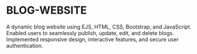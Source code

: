 # BLOG-WEBSITE
 A dynamic blog website using EJS, HTML, CSS, Bootstrap, and JavaScript.
Enabled users to seamlessly publish, update, edit, and delete blogs.
Implemented responsive design, interactive features, and secure user authentication. 
